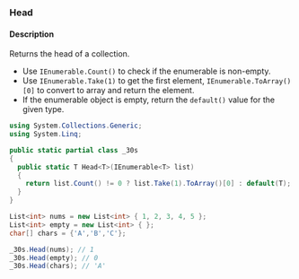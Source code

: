 ### Head

#### Description



Returns the head of a collection.

- Use `IEnumerable.Count()` to check if the enumerable is non-empty.
- Use `IEnumerable.Take(1)` to get the first element, `IEnumerable.ToArray()[0]` to convert to array and return the element.
- If the enumerable object is empty, return the `default()` value for the given type.

```csharp
using System.Collections.Generic;
using System.Linq;

public static partial class _30s 
{
  public static T Head<T>(IEnumerable<T> list) 
  {
    return list.Count() != 0 ? list.Take(1).ToArray()[0] : default(T);
  }
}
```

```csharp
List<int> nums = new List<int> { 1, 2, 3, 4, 5 };
List<int> empty = new List<int> { };
char[] chars = {'A','B','C'};

_30s.Head(nums); // 1
_30s.Head(empty); // 0
_30s.Head(chars); // 'A'
```
